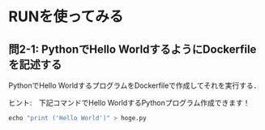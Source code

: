 # RUNを使ってみる

## 問2-1: PythonでHello WorldするようにDockerfileを記述する
PythonでHello WorldするプログラムをDockerfileで作成してそれを実行する．

ヒント:　下記コマンドでHello WorldするPythonプログラム作成できます！

```python
echo "print ('Hello World')" > hoge.py
```
